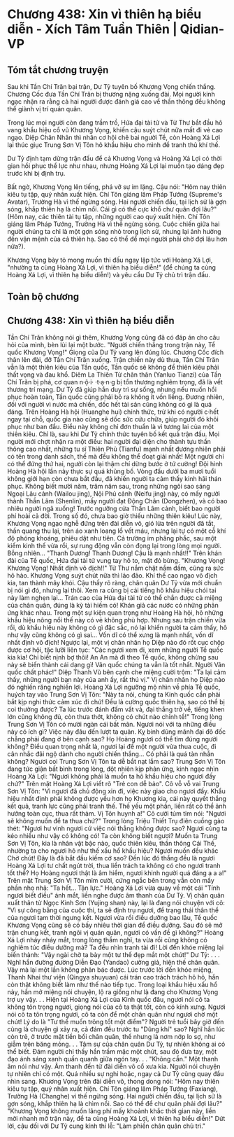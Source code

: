 # Chương 438: Xin vì thiên hạ biểu diễn - Xích Tâm Tuần Thiên | Qidian-VP

## Tóm tắt chương truyện

Sau khi Tần Chí Trăn bại trận, Dư Tỷ tuyên bố Khương Vọng chiến thắng. Chương Cốc đưa Tần Chí Trăn bị thương nặng xuống đài. Mọi người kinh ngạc nhận ra rằng cả hai người được đánh giá cao về thần thông đều không thể giành vị trí quán quân.

Trong lúc mọi người còn đang trầm trồ, Hứa đại tài tử và Tử Thư bắt đầu hô vang khẩu hiệu cổ vũ Khương Vọng, khiến cậu suýt chút nữa mất đi vẻ cao ngạo. Diệp Chân Nhân thì nhân cơ hội chê bai người Tề, còn Hoàng Xá Lợi lại thúc giục Trung Sơn Vị Tôn hô khẩu hiệu cho mình để tranh thủ khí thế.

Dư Tỷ định tạm dừng trận đấu để cả Khương Vọng và Hoàng Xá Lợi có thời gian hồi phục thể lực như nhau, nhưng Hoàng Xá Lợi lại muốn tạo dáng đẹp trước khi bị định trụ.

Bất ngờ, Khương Vọng lên tiếng, phá vỡ sự im lặng. Cậu nói: "Hôm nay thiên kiêu tụ tập, quý nhân xuất hiện. Chí Tôn giáng lâm Pháp Tướng (Supreme's Avatar), Trường Hà vì thế ngừng sóng. Hai người chiến đấu, tại lịch sử là gợn sóng, khắp thiên hạ là chìm nổi. Cái gì có thể cực khổ chư quân đợi lâu?" (Hôm nay, các thiên tài tụ tập, những người cao quý xuất hiện. Chí Tôn giáng lâm Pháp Tướng, Trường Hà vì thế ngừng sóng. Cuộc chiến giữa hai người chúng ta chỉ là một gợn sóng nhỏ trong lịch sử, nhưng lại ảnh hưởng đến vận mệnh của cả thiên hạ. Sao có thể để mọi người phải chờ đợi lâu hơn nữa?).

Khương Vọng bày tỏ mong muốn thi đấu ngay lập tức với Hoàng Xá Lợi, "nhường ta cùng Hoàng Xá Lợi, vì thiên hạ biểu diễn!" (để chúng ta cùng Hoàng Xá Lợi, vì thiên hạ biểu diễn!) và yêu cầu Dư Tỷ chủ trì trận đấu.

## Toàn bộ chương

## Chương 438: Xin vì thiên hạ biểu diễn

Tần Chí Trăn không nói gì thêm, Khương Vọng cũng đã có đáp án cho câu hỏi của mình, bèn lùi lại một bước.
"Người chiến thắng trong trận này, Tề quốc Khương Vọng!"
Giọng của Dư Tỷ vang lên đúng lúc.
Chương Cốc đích thân lên đài, đỡ Tần Chí Trăn xuống.
Trận chiến này dù thua, Tần Chí Trăn vẫn là một thiên kiêu của Tần quốc, Tần quốc sẽ không để thiên kiêu phải thất vọng và đau khổ.
Diêm La Thiên Tử chân thân (Yanluo Tianzi) của Tần Chí Trăn bị phá, cơ quan n·ộ·i· ·t·ạ·n·g bị tổn thương nghiêm trọng, đã là vết thương trí mạng. Dư Tỷ đã giúp hắn duy trì sự sống, nhưng nếu muốn hồi phục hoàn toàn, Tần quốc cũng phải bỏ ra không ít vốn liếng.
Đương nhiên, đối với người vì nước mà chiến, dốc hết tài sản cũng không có gì là quá đáng.
Trên Hoàng Hà hội (Huanghe hui) chính thức, trừ khi có người c·hết ngay tại chỗ, quốc gia nào cũng sẽ dốc sức cứu chữa, giúp người đó khôi phục như ban đầu.
Điều này không chỉ đơn thuần là vì tương lai của một thiên kiêu.
Chỉ là, sau khi Dư Tỷ chính thức tuyên bố kết quả trận đấu.
Mọi người mới chợt nhận ra một điều: hai người đại diện cho thành tựu thần thông cao nhất, những tu sĩ Thiên Phủ (Tianfu) mạnh nhất đương nhiên phải có tên trong danh sách, thế mà đều không thể đoạt giải nhất!
Một người chỉ có thể đứng thứ hai, người còn lại thậm chí dừng bước ở tứ cường!
Đội hình Hoàng Hà hội lần này thực sự quá khủng bố. Vòng đấu dưới ba mươi tuổi không giới hạn còn chưa bắt đầu, đã khiến người ta cảm thấy kinh hãi thán phục.
Không biết mười năm, trăm năm sau, trong những ngôi sao sáng Ngoại Lâu cảnh (Wailou jing), Nội Phủ cảnh (Neifu jing) này, có mấy người thành Thần Lâm (Shenlin), mấy người đạt Động Chân (Dongzhen), và có bao nhiêu người ngã xuống!
Trước ngưỡng cửa Thần Lâm cảnh, biết bao người phí hoài cả đời. Trong số đó, chưa bao giờ thiếu những thiên kiêu!
Lúc này, Khương Vọng ngạo nghễ đứng trên đài diễn võ, gió lửa trên người đã tắt, thần quang thu lại, trên áo xanh loang lổ vết máu, nhưng lại tự có một cỗ khí độ phóng khoáng, phiêu dật như tiên.
Cả trường im phăng phắc, sau một kiếm kinh thế vừa rồi, sự rung động vẫn còn đọng lại trong lòng mọi người.
Bỗng nhiên...
"Thanh Dương! Thanh Dương! Cậu là mạnh nhất!!"
Trên khán đài của Tề quốc, Hứa đại tài tử vung tay hô to, mặt đỏ bừng.
"Khương Vọng! Khương Vọng! Nhất định vô địch!!"
Tử Thư nắm chặt nắm đấm, cũng ra sức hô hào.
Khương Vọng suýt chút nữa thì lảo đảo.
Khí thế cao ngạo vô địch kia, tan thành mây khói.
Cậu thấy rõ ràng, chân quân Dư Tỷ vừa mới chuẩn bị nói gì đó, nhưng lại thôi. Xem ra cũng bị cái tiếng hô khẩu hiệu chói tai này làm nghẹn lại...
Trán cao của Hứa đại tài tử có thể chắn được cả miệng của chân quân, đúng là kỳ tài hiếm có!
Khán giả các nước có những phản ứng khác nhau.
Trong một sự kiện quan trọng như Hoàng Hà hội, hô những khẩu hiệu nông nổi thế này có vẻ không phù hợp.
Nhưng sau trận chiến vừa rồi, dù khẩu hiệu này không có gì đặc sắc, nó lại khiến người ta cảm thấy, hô như vậy cũng không có gì sai...
Vốn dĩ có thể xưng là mạnh nhất, vốn dĩ nhất định vô địch!
Ngược lại, một vị chân nhân họ Diệp nào đó rốt cục chộp được cơ hội, tặc lưỡi liên tục: "Các ngươi xem đi, xem những người Tề quốc kia kìa! Chỉ biết nịnh bợ thôi! An An mà đi theo Tề quốc, không chừng sau này sẽ biến thành cái dạng gì! Vân quốc chúng ta vẫn là tốt nhất. Người Vân quốc chất phác!"
Diệp Thanh Vũ bên cạnh che miệng cười trộm: "Ta lại cảm thấy, những người bạn này của anh ấy, rất thú vị."
Vị chân nhân họ Diệp nào đó nghiến răng nghiến lợi.
Hoàng Xá Lợi ngưỡng mộ nhìn về phía Tề quốc, huých tay vào Trung Sơn Vị Tôn: "Này ta nói, chúng ta Kinh quốc cần phải bắt kịp nghi thức cảm xúc đi chứ! Đều là cường quốc thiên hạ, sao có thể bị coi thường được? Ta lúc trước đánh đấm vất vả, đại thắng trở về, tiếng khen lớn cũng không đủ, còn thưa thớt, không có chút nào chỉnh tề!"
Trong lòng Trung Sơn Vị Tôn có mười ngàn cái bất mãn.
Ngươi nói với ta những điều này có ích gì? Việc này đâu đến lượt ta quản. Kỵ binh dũng mãnh đại đô đốc chẳng phải đang ở bên cạnh sao? Họ Hoàng ngươi có thể tìm đúng người không?
Điều quan trọng nhất là, ngươi lại để một người vừa thua cuộc, đi cân nhắc đãi ngộ dành cho người chiến thắng... Có phải là quá tàn nhẫn không? Ngươi coi Trung Sơn Vị Tôn ta dễ bắt nạt lắm sao?
Trung Sơn Vị Tôn đang tức giận bất bình trong lòng, đột nhiên kịp phản ứng, kinh ngạc nhìn Hoàng Xá Lợi: "Ngươi không phải là muốn ta hô khẩu hiệu cho ngươi đấy chứ?"
Trên mặt Hoàng Xá Lợi viết rõ "Trẻ con dễ bảo".
Cô vỗ vỗ vai Trung Sơn Vị Tôn: "Vì ngươi đã chủ động xin đi, việc này giao cho ngươi đấy. Khẩu hiệu nhất định phải không được yếu hơn họ Khương kia, cái này quyết thắng kết quả, tranh lực cũng phải tranh thế. Thế yếu một phần, liền rất có thể ảnh hưởng toàn cục, thua rất thảm. Vị Tôn huynh a!"
Cô cười tủm tỉm nói: "Ngươi sẽ không muốn để ta thua chứ?"
Trong lòng Triệu Thiết Trụ điên cuồng gào thét: "Ngươi hư vinh ngươi cứ việc nói thẳng không được sao?
Ngươi cùng ta kéo nhiều như vậy có không có! Ta còn không biết ngươi?
Muốn ta Trung Sơn Vị Tôn, kia là nhân vật bậc nào, quốc thiên kiêu, thần thông Cái Thế, nhường ta cho ngươi hô như thế xấu hổ khẩu hiệu? Ngươi muốn đều khác
Chờ chút!
Đây là đã bắt đầu kiếm cớ sao?
Đến lúc đó thắng đều là ngươi Hoàng Xá Lợi tư chất ngút trời, thua liền trách ta không có cho ngươi tranh tốt thế?
Họ Hoàng ngươi thật là âm hiểm, ngươi khinh người quá đáng a a a!"
Trên mặt Trung Sơn Vị Tôn mỉm cười, cứng ngắc bên trong vẫn còn mấy phần nho nhã: "Ta hết... Tận lực."
Hoàng Xá Lợi vừa quay về một cái "Tính ngươi biết điều" ánh mắt, liền nghe được âm thanh của Dư Tỷ.
Vị chân quân xuất thân từ Ngọc Kinh Sơn (Yujing shan) này, lại là đang nói chuyện với cô: "Vì sự công bằng của cuộc thi, ta sẽ định trụ ngươi, để trạng thái thân thể của ngươi tạm thời ngưng kết. Ngươi vừa rồi điều dưỡng bao lâu, Tề quốc Khương Vọng cũng sẽ có bấy nhiêu thời gian để điều dưỡng. Sau đó sẽ mở trận chung kết, tranh ngôi vị quán quân, ngươi có vấn đề gì không?"
Hoàng Xá Lợi nháy nháy mắt, trong lòng thầm nghĩ, ta vừa rồi cũng không có nghiêm túc điều dưỡng mà? Ta đều nhìn tranh tài đi!
Lời đến khóe miệng lại biến thành: "Vậy ngài chờ ta bày một tư thế đẹp mắt một chút!"
Dư Tỷ: . . .
Nghĩ hắn đường đường Diễn Đạo (Yandao) cường giả, hiện thế chân quân.
Vậy mà lại một lần không phản bác được.
Lúc trước lời đến khóe miệng, Thanh Nhai thư viện (Qingya shuyuan) cái trán cao trách trách hô hô, hắn còn thật không biết làm như thế nào tiếp tục. Trong loại khẩu hiệu xấu hổ này, hắn mở miệng nói chuyện, lộ ra giống như là đang cho Khương Vọng trợ uy vậy. . .
Hiện tại Hoàng Xá Lợi của Kinh quốc đâu, ngươi nói cô ta không tôn trọng ngươi, giọng nói của cô ta thật tốt, còn có kính xưng. Ngươi nói cô ta tôn trọng ngươi, cô ta còn để một chân quân như ngươi chờ một chút!
Lý do là "Tư thế muốn trông tốt một điểm"?
Người trẻ tuổi bây giờ đến cùng là chuyện gì xảy ra, cả đám đều trước tu "Dũng khí" sao?
Nghĩ hắn lúc còn trẻ, ở trước mặt tiền bối chân quân, thế nhưng là nơm nớp lo sợ, như giẫm trên băng mỏng. . .
Tâm sự của chân quân Dư Tỷ, tự nhiên không ai có thể biết.
Đám người chỉ thấy hắn trầm mặc một chút, sau đó đưa tay, một đạo ánh sáng xanh quấn quanh giữa ngón tay. . .
"Không cần."
Một thanh âm nói như vậy.
Âm thanh đến từ đài diễn võ cổ xưa kia.
Người nói chuyện tự nhiên chỉ có một.
Quá nhiều sự nghi hoặc, ngay cả Dư Tỷ cũng quay đầu nhìn sang.
Khương Vọng trên đài diễn võ, thong dong nói: "Hôm nay thiên kiêu tụ tập, quý nhân xuất hiện. Chí Tôn giáng lâm Pháp Tướng (Faxiang), Trường Hà (Changhe) vì thế ngừng sóng. Hai người chiến đấu, tại lịch sử là gợn sóng, khắp thiên hạ là chìm nổi. Sao có thể để chư quân phải đợi lâu?"
"Khương Vọng không muốn lãng phí mấy khoảnh khắc thời gian này, liền mời nhanh mở trận này, để ta cùng Hoàng Xá Lợi, vì thiên hạ biểu diễn!"
Dứt lời, cậu đối với Dư Tỷ cung kính thi lễ: "Làm phiền chân quân chủ trì."